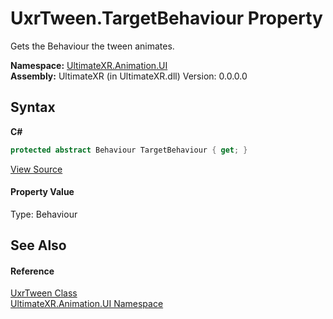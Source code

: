 # UxrTween.TargetBehaviour Property 
 

Gets the Behaviour the tween animates.

**Namespace:**&nbsp;<a href="N_UltimateXR_Animation_UI">UltimateXR.Animation.UI</a><br />**Assembly:**&nbsp;UltimateXR (in UltimateXR.dll) Version: 0.0.0.0

## Syntax

**C#**<br />
``` C#
protected abstract Behaviour TargetBehaviour { get; }
```

<a href="UltimateXR/Scripts/Animation/UI/UxrTween.cs" rel="noopener noreferrer" title="View the source code">View Source</a><br />

#### Property Value
Type: Behaviour

## See Also


#### Reference
<a href="T_UltimateXR_Animation_UI_UxrTween">UxrTween Class</a><br /><a href="N_UltimateXR_Animation_UI">UltimateXR.Animation.UI Namespace</a><br />